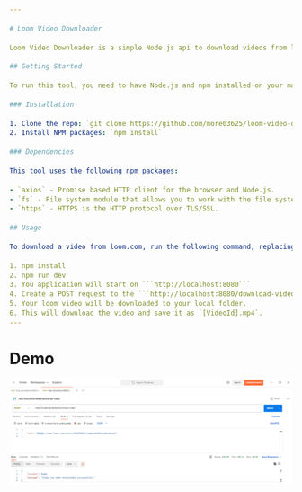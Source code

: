 ```yaml
---

# Loom Video Downloader

Loom Video Downloader is a simple Node.js api to download videos from loom.com.

## Getting Started

To run this tool, you need to have Node.js and npm installed on your machine.

### Installation

1. Clone the repo: `git clone https://github.com/more03625/loom-video-downloader.git`
2. Install NPM packages: `npm install`

### Dependencies

This tool uses the following npm packages:

- `axios` - Promise based HTTP client for the browser and Node.js.
- `fs` - File system module that allows you to work with the file system on your computer.
- `https` - HTTPS is the HTTP protocol over TLS/SSL.

## Usage

To download a video from loom.com, run the following command, replacing the URL with the URL of the video you want to download:

1. npm install
2. npm run dev
3. You application will start on ```http://localhost:8080```
4. Create a POST request to the ```http://localhost:8080/download-video``` endpoint with a url key in the JSON body containing the URL of the loom video you want to download.
5. Your loom video will be downloaded to your local folder.
6. This will download the video and save it as `[VideoId].mp4`.
---
```


# Demo
![download-loom-video-postman-request-demo](https://raw.githubusercontent.com/more03625/loom-video-downloader/main/images/download-loom-video-postman-request-demo.png)